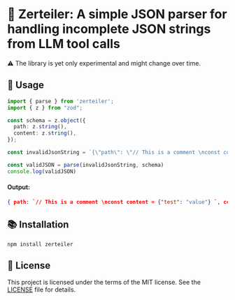 # 🧱 Zerteiler: A simple JSON parser for handling incomplete JSON strings from LLM tool calls

⚠️ The library is yet only experimental and might change over time.

## 📖 Usage

```ts
import { parse } from 'zerteiler';
import { z } from "zod";

const schema = z.object({
  path: z.string(),
  content: z.string(),
});

const invalidJsonString = `{\"path\": \"// This is a comment \nconst content = {"test": "value"} `;

const validJSON = parse(invalidJsonString, schema)
console.log(validJSON)
```

#### Output:

```json
{ path: `// This is a comment \nconst content = {"test": "value"} `, content: null}
```

## 📚 Installation

`npm install zerteiler`

## 📝 License
This project is licensed under the terms of the MIT license. See the [LICENSE](https://github.com/colodenn/zerteiler/blob/main/LICENSE) file for details.
